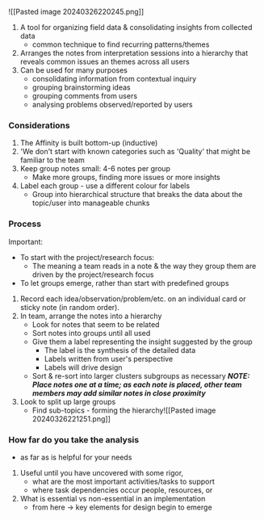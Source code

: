 ![[Pasted image 20240326220245.png]]

1. A tool for organizing field data & consolidating insights from collected data
	- common technique to find recurring patterns/themes
2. Arranges the notes from interpretation sessions into a hierarchy that reveals common issues an themes across all users
3. Can be used for many purposes
	- consolidating information from contextual inquiry
	- grouping brainstorming ideas
	- grouping comments from users
	- analysing problems observed/reported by users

### Considerations
1. The Affinity is built bottom-up (inductive)
2. 'We don't start with known categories such as 'Quality' that might be familiar to the team
3. Keep group notes small: 4-6 notes per group
	- Make more groups, finding more issues or more insights
4. Label each group - use a different colour for labels
	- Group into hierarchical structure that breaks the data about the topic/user into manageable chunks

### Process
Important:
- To start with the project/research focus:
	- The meaning a team reads in a note & the way they group them are driven by the project/research focus
- To let groups emerge, rather than start with predefined groups

1. Record each idea/observation/problem/etc. on an individual card or sticky note (in random order).
2. In team, arrange the notes into a hierarchy
	- Look for notes that seem to be related
	- Sort notes into groups until all used
	- Give them a label representing the insight suggested by the group
		- The label is the synthesis of the detailed data
		- Labels written from user's perspective
		- Labels will drive design
	- Sort & re-sort into larger clusters subgroups as necessary
	***NOTE: Place notes one at a time; as each note is placed, other team members may add similar notes in close proximity***
3. Look to split up large groups
	- Find sub-topics - forming the hierarchy![[Pasted image 20240326221251.png]]

### How far do you take the analysis
- as far as is helpful for your needs

1. Useful until you have uncovered with some rigor, 
	- what are the most important activities/tasks to support
	- where task dependencies occur people, resources, or
1. What is essential vs non-essential in an implementation
	- from here $\rightarrow$ key elements for design begin to emerge